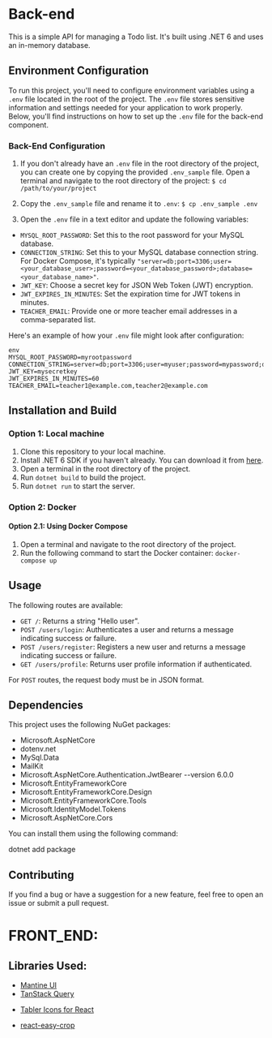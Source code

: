 # Back-end

This is a simple API for managing a Todo list. It's built using .NET 6 and uses an in-memory database.

## Environment Configuration

To run this project, you'll need to configure environment variables using a `.env` file located in the root of the project. The `.env` file stores sensitive information and settings needed for your application to work properly. Below, you'll find instructions on how to set up the `.env` file for the back-end component.

### Back-End Configuration

1. If you don't already have an `.env` file in the root directory of the project, you can create one by copying the provided `.env_sample` file. Open a terminal and navigate to the root directory of the project: `$ cd /path/to/your/project`
2. Copy the `.env_sample` file and rename it to `.env`: `$ cp .env_sample .env`

3. Open the `.env` file in a text editor and update the following variables:

- `MYSQL_ROOT_PASSWORD`: Set this to the root password for your MySQL database.
- `CONNECTION_STRING`: Set this to your MySQL database connection string. For Docker Compose, it's typically `"server=db;port=3306;user=<your_database_user>;password=<your_database_password>;database=<your_database_name>"`.
- `JWT_KEY`: Choose a secret key for JSON Web Token (JWT) encryption.
- `JWT_EXPIRES_IN_MINUTES`: Set the expiration time for JWT tokens in minutes.
- `TEACHER_EMAIL`: Provide one or more teacher email addresses in a comma-separated list.

Here's an example of how your `.env` file might look after configuration:

```
env
MYSQL_ROOT_PASSWORD=myrootpassword
CONNECTION_STRING=server=db;port=3306;user=myuser;password=mypassword;database=mydatabase
JWT_KEY=mysecretkey
JWT_EXPIRES_IN_MINUTES=60
TEACHER_EMAIL=teacher1@example.com,teacher2@example.com
```

## Installation and Build

### Option 1: Local machine

1. Clone this repository to your local machine.
2. Install .NET 6 SDK if you haven't already. You can download it from [here](https://dotnet.microsoft.com/download/dotnet/6.0).
3. Open a terminal in the root directory of the project.
4. Run `dotnet build` to build the project.
5. Run `dotnet run` to start the server.

### Option 2: Docker

#### Option 2.1: Using Docker Compose

1. Open a terminal and navigate to the root directory of the project.
2. Run the following command to start the Docker container: `docker-compose up`

## Usage

The following routes are available:

- `GET /`: Returns a string "Hello user".
- `POST /users/login`: Authenticates a user and returns a message indicating success or failure.
- `POST /users/register`: Registers a new user and returns a message indicating success or failure.
- `GET /users/profile`: Returns user profile information if authenticated.

For `POST` routes, the request body must be in JSON format.

## Dependencies

This project uses the following NuGet packages:

- Microsoft.AspNetCore
- dotenv.net
- MySql.Data
- MailKit
- Microsoft.AspNetCore.Authentication.JwtBearer --version 6.0.0
- Microsoft.EntityFrameworkCore
- Microsoft.EntityFrameworkCore.Design
- Microsoft.EntityFrameworkCore.Tools
- Microsoft.IdentityModel.Tokens
- Microsoft.AspNetCore.Cors

You can install them using the following command:

dotnet add package <package-name>

## Contributing

If you find a bug or have a suggestion for a new feature, feel free to open an issue or submit a pull request.

# FRONT_END:

## Libraries Used:

- [Mantine UI](https://mantine.dev/)
- [TanStack Query](https://tanstack.com/query/v4/?from=reactQueryV3&original=https://react-query-v3.tanstack.com/)
<!-- - [Tabler Icons for React](https://tabler-icons-react.vercel.app/) -->
- [Tabler Icons for React](https://tabler.io/docs/icons/react)

- [react-easy-crop](https://www.npmjs.com/package/react-easy-crop?activeTab=readme)

```

```
